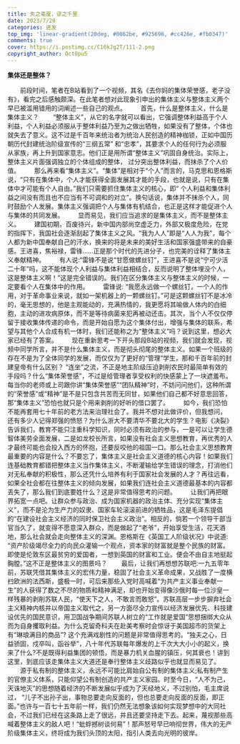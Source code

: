 ```yaml
---
title: 失之毫厘，谬之千里
date: 2023/7/20
categories: 迸发
top_img: 'linear-gradient(20deg, #0062be, #925696, #cc426e, #fb0347)'
comments: true
cover: https://i.postimg.cc/C16kJg2T/111-2.png
copyright_author: Oct0pu5
---
```


**集体还是整体？**

&ensp;&ensp;&ensp;&ensp;前段时间，笔者在B站看到了一个视频，其名《去你妈的集体荣誉感，老子没有》，看完之后感触颇深。在此笔者想对此现象引申出的集体主义与整体主义两个早已被滥用错用的词阐述一些自己的观点。
&ensp;&ensp;&ensp;&ensp;首先，什么是整体主义，什么是集体主义？
&ensp;&ensp;&ensp;&ensp;“整体主义”，从它的名字就可以看出，它强调整体利益高于个人利益，个人利益必须服从于整体利益乃至为之做出牺牲，如果没有了整体，个体也就失去了意义。这不过是千百年来统治者为统治人民创造的精神枷锁，正如中国历朝历代封建统治阶级宣传的“三纲五常” 和“忠孝”，其要求个人的任何行为必须服从家族，再上升到国家意志。他们正是用所谓“整体主义”巩固自身统治。实际上，整体主义片面强调独立的个体组成的整体， 过分突出整体利益，而抹杀了个人价值。
&ensp;&ensp;&ensp;&ensp;那么再来看“集体主义”。“集体”是相对于“个人”而言的，马克思和恩格斯说，“只有在集体中，个人才能获得全面发展其才能的手段，也就是说，只有在集体中才可能有个人自由。”我们只需要抓住集体主义的核心，即“ 个人利益和集体利益之间没有而且也不应当有不可调和的对立”。换句话说，集体并不抹杀个人，同时鼓励个人发展。集体主义强调把个人与集体有机结合，也正是这样才能促进个人与集体的共同发展。
&ensp;&ensp;&ensp;&ensp;显而易见，我们应当追求的是集体主义，而不是整体主义。
&ensp;&ensp;&ensp;&ensp;建国初期，百废待兴，新中国内部尚空虚乏力，外部又极度危险，在党的指挥下，我国社会逐渐刮起了集体主义之风。“我为人人”即是“人人为我”，每个人都为新中国奉献自己的汗水，换来的将是未来的美好生活和国家强盛带来的自豪感。王进喜，焦裕禄，雷锋……正是那个时代的先进分子，也完美的诠释了集体主义奉献精神。
&ensp;&ensp;&ensp;&ensp;有人说:“雷锋不是说“甘愿做螺丝钉”，王进喜不是说“宁可少活二十年”吗，这不能体现个人利益与集体利益相结合，反而说明了整体埋没个人，这是整体主义啊！”这是完全错误的。我们在区分集体主义与整体主义的时候，一定要看个人在集体中的作用。
&ensp;&ensp;&ensp;&ensp;雷锋说: “我愿永远做一个螺丝钉，一个人的作用，对于革命事业来说，就如一架机器上的一颗螺丝钉。”可是这颗螺丝钉不是冰冷的，毫无思想的，他是主观能动的，充满热情的，我更愿将其喻做人体内的白细胞，主动的进攻病原体，而不是等待病菌来犯再被动还击。其次，当个人不仅仅停留于接收集体传递的命令，而是开始自愿为这个集体付出，增强与集体的联系，希望与其他个人合成有机一体时，我们还能称之为“整体主义”吗？说到这里，想必大家已经有了答案。
&ensp;&ensp;&ensp;&ensp;现在重新思考一下开头那段B站的视频，我们就会发现，视频中同学所言，并不是什么集体主义，而是彻头彻尾的整体主义。如果一个班级的存在不是为了全体同学的发展，而仅仅为了更好的“管理”学生，那和千百年前的封建皇帝有什么区别？ “连坐”之流，不正是地主阶级压迫剥削农民时最简单有效的手段吗？什么“集体荣誉感”，不过是给管理者享受权利的快感蒙上了一块遮羞布。每当你的老师或上司跟你讲“集体荣誉感”“团队精神”时，不妨问问他们，这种所谓的“荣誉感”或“精神”是不是只包含共苦而无同甘，如果他们自己都不好意思回答，那“集体主义”恐怕也就只是个用来剥削的好听的借口罢了。
&ensp;&ensp;&ensp;&ensp;如今，我们恐怕不能再套用七十年前的老方法来治理社会了。我并不想对此做评价，但我想问， 还有多少人记得郑强的愤怒？为什么浙大不要清华不要北大的学生？电影《决裂》告诉我们，教育不能只注重科学知识，同时必须有政治的参与，一是可以让学生德智体美劳全面发展，二是如龙校长所言，如果没有社会主义思想教育，再优秀的人才最终可能也会投入西方的怀抱，还要反咬他的祖国一口。那么社会主义思想教育最重要的内容是什么？不要忘了，集体主义是社会主义道德的核心内容！如果我们连基础教育都错把整体主义当作集体主义，不断灌输给学生错误的理念，打消他们对无私奉献的积极性，那么还凭什么培养有利于国家社会发展的人才？再往远看，如果全社会都在往整体主义的倾向发展，如果我们连社会主义道德最基本的内容都丢失了，那么我们到底要姓什么？这是非常值得思考的问题。
&ensp;&ensp;&ensp;&ensp;让我们再把眼界拓宽一点吧。让群众参与政治、成为国家机器的政治主体、充分实现“集体主义”，而不是沦为生产力的奴隶、国家车轮滚滚前进的牺牲品，这是毛泽东提倡的“在建设社会主义经济的同时保卫社会主义政治”。相反的，倘若一个领导干部当官当久了，就变得不愿意深入群众，而是做起了“老爷”，开始享受生活，花天酒地，那么社会就会走向整体主义的深渊。恩格斯在《英国工人阶级状况》中说道: “资产阶级竭尽全力的向民众灌输一个观点，资本家的财富就是整个民族的财富。即使是伦敦东区最贫穷的爱国者，一想到英国的财富和工业。便会不由自主地挺起胸膛。”这不正是整体主义的图景吗？
&ensp;&ensp;&ensp;&ensp;最后，让我们再想想苏联吧:一九五零年前，苏联凭借其集体主义的宏伟力量，稳固了社会主义革命成果，又战胜了一度横扫欧洲的法西斯，盛极一时，可后来那些入党时高喊着“为共产主义事业奉献一生”的人获得了数之不尽的物质和精神满足，却也开始变得像沙俄时每一位沙皇一样残暴的剥削苏联人民，“使天下之人，不敢言而敢怒”。苏联高层一步步摒弃社会主义精神内核并以帝国主义取代之，另一方面尽全力宣传以经济发展优先、科技建设优先的国民意识，用卫国战争期间苏联人树立的“工作就是爱国”思想捆绑大众从而为自身攫取利益。为什么克留奇科夫在赴美考察时会惊讶于美国超市的货架上有“琳琅满目的商品”? 这个充满戏剧性的问题是非常值得思考的。“独夫之心，日益骄固，戍卒叫，函谷举”，八十年代苏联每年爆发的上千次大大小小的起义，换来了什么?不是既得利益集团的顿悟，而是暴力机关血腥的镇压，何其衰也！讲到这里，到底应该走集体主义大道还是奉行整体主义歧路似乎也就显而易见了。
&ensp;&ensp;&ensp;&ensp;源于私有制的整体主义，永远不可能比肩始自公有制的集体主义;私有制产生的官僚主义体系，只能仰望公有制创造的共产主义家园。时至今日，“人不为己，天诛地灭”的思想随着经济的不断发展似乎成为了天经地义，不过别怕，毛主席说过， “儿子不出孙子出，事物总要走向反面的，但也总要走向反面的反面，即正面。”也许与一百七十五年前一样，我们仍然无法想象该如何实现梦想中的大同社会，不过我们已经在这条路上走了很远，并且还要坚持走下去。起来，蔑视那些高喊着整体主义的敌人吧！“蚍蜉撼树谈何易”！那声怒号早已响彻世界，伟大的无产阶级集体主义，终将成为我们头顶的太阳，指引人类去向光明的彼岸。
